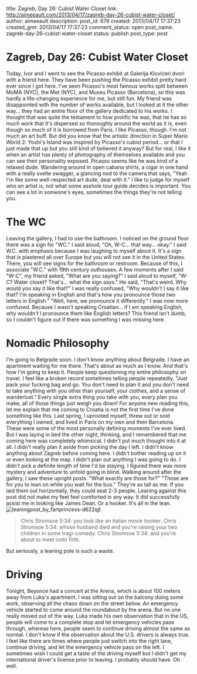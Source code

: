 title: Zagreb, Day 26: Cubist Water Closet
link: http://aimeeault.com/2013/04/17/zagreb-day-26-cubist-water-closet/
author: aimeeault
description: 
post_id: 678
created: 2013/04/17 17:37:23
created_gmt: 2013/04/17 17:37:23
comment_status: open
post_name: zagreb-day-26-cubist-water-closet
status: publish
post_type: post

# Zagreb, Day 26: Cubist Water Closet

Today, Ivor and I went to see the Picasso exhibit at Galerija Klovićeri dvori with a friend here. They have been pushing the Picasso exhibit pretty hard ever since I got here. I've seen Picasso's most famous works split between MoMA (NYC), the Met (NYC), and Museu Picasso (Barcelona), so this was hardly a life-changing experience for me, but still fun. My friend was disappointed with the number of works available, but I looked at it the other way... they had an entire floor of the gallery dedicated to his works. I thought that was quite the testament to how prolific he was, that he has so much work that it's dispersed so thoroughly around the world as it is, even though so much of it is borrowed from Paris.  I like Picasso, though. I'm not much an art buff. But did you know that the artistic direction in Super Mario World 2: Yoshi's Island was inspired by Picasso's cubist period... or that I just made that up but you still kind of believed it anyway? But for real, I like it when an artist has plenty of photography of themselves available and you can see their personality exposed. Picasso seems like he was kind of a relaxed dude. Wandering around in open cabana shirts, a cigar in one hand with a really svelte swagger, a glancing nod to the camera that says, "Yeah I'm like some well-respected art dude, deal with it." I like to judge for myself who an artist is, not what some asshole tour guide decides is important. You can see a lot in someone's eyes, sometimes the things they're not telling you. 

# The WC

Leaving the gallery, I had to use the bathroom. I noticed on the ground floor there was a sign for "WC." I said aloud, "Oh, W-C... that way... okay." I said W.C. with emphasis because I was laughing to myself about it. It's a sign that is plastered all over Europe but you will not see it in the United States. There, you will see signs for the bathroom or restroom. Because of this, I associate "W.C." with 19th century outhouses. A few moments after I said "W-C", my friend asked, "What are you saying?" I said aloud to myself, "W-C? Water closet? That's... what the sign says." He said, "That's weird. Why would you say it like that?" I was really confused, "Why _wouldn't_ I say it like that? I'm speaking in English and that's how you pronounce those two letters in English." "Well, here, we pronounce it differently." I was now more confused. Because I wasn't speaking Croatian... if I am speaking English, why wouldn't I pronounce them like English letters? This friend isn't dumb, so I couldn't figure out if there was something I was missing here. 

# Nomadic Philosophy

I'm going to Belgrade soon. I don't know anything about Belgrade. I have an apartment waiting for me there. That's about as much as I know. And that's how I'm going to keep it. People keep questioning my entire philosophy on travel. I feel like a broken record sometimes telling people repeatedly, "Just pack your fucking bag and go. You don't need to plan it and you don't need to take anything with you other than yourself, your clothes, and a sense of wanderlust." Every single extra thing you take with you, every plan you make, all of those things just weigh you down! For anyone new reading this, let me explain that me coming to Croatia is not the first time I've done something like this. Last spring, I uprooted myself, threw out or sold everything I owned, and lived in Paris on my own and then Barcelona. These were some of the most personally defining moments I've ever lived. But I was laying in bed the other night, thinking, and I remembered that me coming here was completely whimsical. I didn't put much thought into it at all. I didn't really plan it aside from picking the day I left. I didn't know anything about Zagreb before coming here. I didn't bother reading up on it or even looking at the map. I didn't plan out anything I was going to do. I didn't pick a definite length of time I'd be staying. I figured there was more mystery and adventure to unfold going in blind. Walking around after the gallery, I saw these upright posts. "What exactly are those for?" "Those are for you to lean on while you wait for the bus." They're as tall as me. If you laid them out horizontally, they could seat 2-3 people. Leaning against this post did not make my feet feel comforted in any way. It did successfully assist me in looking like James Dean. Or a hooker. It's all in the lean. ![leaningpost_by_fartprincess-d622qjt](https://s3.amazonaws.com/aimeeault.com/leaningpost_by_fartprincess-d622qjt.jpg)

> Chris Stromsoe 5:34: you look like an italian movie hooker. Chris Stromsoe 5:34: whose husband died and you're raising your two children in some tragi-comedy. Chris Stromsoe 5:34: and you're about to meet colin firth.

But seriously, a leaning pole is such a waste. 

# Driving

Tonight, Beyonce had a concert at the Arena, which is about 100 meters away from Luka's apartment. I was sitting out on the balcony doing some work, observing all the chaos down on the street below. An emergency vehicle started to come around the roundabout by the arena. But no one really moved out of the way. Luka made his own observation that in the US, people will come to a complete stop and let emergency vehicles pass through, whereas here, people seem to continue driving almost the same as normal. I don't know if the observation about the U.S. drivers is always true. I feel like there are times where people just switch into the right lane, continue driving, and let the emergency vehicle pass on the left. I sometimes wish I could get a taste of the driving myself but I didn't get my international driver's license prior to leaving. I probably should have. Oh well.